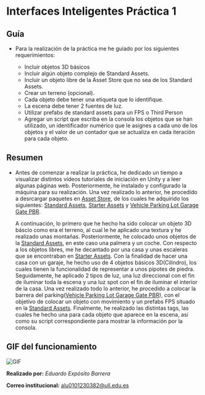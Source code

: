 # Interfaces Inteligentes Práctica 1

## Guía
- Para la realización de la práctica me he guiado por los siguientes requerimientos:

  - Incluir objetos 3D básicos
  - Incluir algún objeto complejo de Standard Assets.
  - Incluir un objeto libre de la Asset Store que no sea de los Standard Assets.
  - Crear un terreno (opcional).
  - Cada objeto debe tener una etiqueta que lo identifique.
  - La escena debe tener 2 fuentes de luz.
  - Utilizar prefabs de standard assets para un FPS o Third Person
  - Agregar un script que escriba en la consola los objetos que se han utilizado, un identificador numérico que le asignes a cada uno de los objetos y el valor de un contador     que se actualiza en cada iteración para cada objeto.

## Resumen
- Antes de comenzar a realizar la práctica, he dedicado un tiempo a visualizar distintos vídeos tutoriales de iniciación en Unity y a leer algunas páginas web. Posteriormente,   he instalado y configurado la máquina para su realización. Una vez realizado lo anterior, he procedido a desrcargar paquetes en [Asset Store](https://assetstore.unity.com/),   de los cuales he adquirido los siguientes: [Standard Assets](https://assetstore.unity.com/packages/essentials/asset-packs/standard-assets-for-unity-2018-4-32351), [Starter Assets](https://assetstore.unity.com/packages/essentials/starter-assets-third-person-character-controller-196526) y [Vehicle Parking Lot Garage Gate PBR](https://assetstore.unity.com/packages/3d/environments/roadways/vehicle-parking-lot-garage-gate-pbr-111423).
  
  A continuación, lo primero que he hecho ha sido colocar un objeto 3D báscio como era el terreno, al cual le he aplicado una textura y he realizado unas montañas. Posteriormente, he colocado unos objetos de la [Standard Assets](https://assetstore.unity.com/packages/essentials/asset-packs/standard-assets-for-unity-2018-4-32351), en este caso una palmera y un coche. Con respecto a los objetos libres, me he decantado por una casa y unas escaleras que se encontraban en [Starter Assets](https://assetstore.unity.com/packages/essentials/starter-assets-third-person-character-controller-196526). Con la finalidad de hacer una casa con un garaje, he hecho uso de 4 objetos básicos 3D(Cilindro), los cuales tienen la funcionalidad de representar a unos pipotes de piedra. Seguidamente, he aplicado 2 tipos de luz, una luz direccional con el fin de iluminar toda la escena y una luz spot con el fin de iluminar el interior de la casa. Una vez realizado todo lo anterior, he procedido a colocar la barrera del parking([Vehicle Parking Lot Garage Gate PBR](https://assetstore.unity.com/packages/3d/environments/roadways/vehicle-parking-lot-garage-gate-pbr-111423)), con el objetivo de colocar un objeto con movimiento y un prefabs FPS situado en la [Standard Assets](https://assetstore.unity.com/packages/essentials/asset-packs/standard-assets-for-unity-2018-4-32351). Finalmente, he realizado las distintas tags, las cuales he hecho una para cada objeto que aparece en la escena, así como su script correspondiente para mostrar la información por la consola.
  
 ## GIF del funcionamiento
 ![GIF](https://github.com/EduardoEB3/InterfacesInteligentes_P1/blob/main/Funcionamiento.gif)

**Realizado por:** *Eduardo Expósito Barrera*

**Correo institucional:** alu0101230382@ull.edu.es
